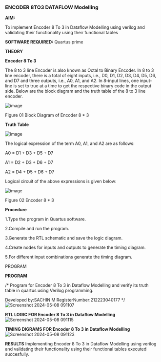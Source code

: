 ### ENCODER 8TO3 DATAFLOW Modelling

**AIM:**

To implement  Encoder 8 To 3 in Dataflow Modelling using verilog and validating their functionality using their functional tables

**SOFTWARE REQUIRED:** Quartus prime

**THEORY**

**Encoder 8 To 3**

The 8 to 3 line Encoder is also known as Octal to Binary Encoder. In 8 to 3 line encoder, there is a total of eight inputs, i.e., D0, D1, D2, D3, D4, D5, D6, and D7 and three outputs, i.e., A0, A1, and A2. In 8-input lines, one input-line is set to true at a time to get the respective binary code in the output side. Below are the block diagram and the truth table of the 8 to 3 line encoder.

![image](https://github.com/naavaneetha/ENCODER8TO3DATAFLOW/assets/154305477/0bc242c1-eb9e-4c47-afe5-30428470efc3)

Figure 01  Block Diagram of Encoder 8 * 3

**Truth Table**

![image](https://github.com/naavaneetha/ENCODER8TO3DATAFLOW/assets/154305477/35496b14-ae6e-4cd1-9abd-d6736b576575)

The logical expression of the term A0, A1, and A2 are as follows:

A0 = D1 + D3 + D5 + D7

A1 = D2 + D3 + D6 + D7

A2 = D4 + D5 + D6 + D7

Logical circuit of the above expressions is given below:

![image](https://github.com/naavaneetha/ENCODER8TO3DATAFLOW/assets/154305477/95acaee6-c873-4c75-89eb-ef09fb158053)

Figure 02  Encoder 8 * 3

**Procedure**

1.Type the program in Quartus software.

2.Compile and run the program.

3.Generate the RTL schematic and save the logic diagram.

4.Create nodes for inputs and outputs to generate the timing diagram.

5.For different input combinations generate the timing diagram.

PROGRAM

**PROGRAM**

/* Program for Encoder 8 To 3 in Dataflow Modelling and verify its truth table in quartus using Verilog programming. 

Developed by:SACHIN M 
RegisterNumber:212223040177
*/
![Screenshot 2024-05-08 091107](https://github.com/Sachin-0305/ENCODER8TO3DATAFLOW/assets/149985717/88839d1e-8c46-4f4c-a3bc-181cb79f2d2a)

**RTL LOGIC FOR Encoder 8 To 3 in Dataflow Modelling**
![Screenshot 2024-05-08 091115](https://github.com/Sachin-0305/ENCODER8TO3DATAFLOW/assets/149985717/185d867e-6ba8-458f-8c0b-15cd88aaa480)

**TIMING DIGRAMS FOR Encoder 8 To 3 in Dataflow Modelling**
![Screenshot 2024-05-08 091123](https://github.com/Sachin-0305/ENCODER8TO3DATAFLOW/assets/149985717/80c1c99c-b260-47e4-9ccb-204db12a1e33)

**RESULTS**
Implementing Encoder 8 To 3 in Dataflow Modelling using verilog and validating their functionality using their functional tables executed succesfully.




